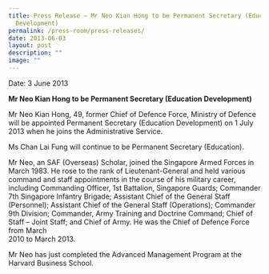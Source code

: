 ```yaml
---
title: Press Release – Mr Neo Kian Hong to be Permanent Secretary (Education
  Development)
permalink: /press-room/press-releases/
date: 2013-06-03
layout: post
description: ""
image: ""
---
```

Date: 3 June 2013

**Mr Neo Kian Hong to be Permanent Secretary (Education Development)**

Mr Neo Kian Hong, 49, former Chief of Defence Force, Ministry of Defence will be appointed Permanent Secretary (Education Development) on 1 July 2013 when he joins the Administrative Service.  
  
Ms Chan Lai Fung will continue to be Permanent Secretary (Education).  
  
Mr Neo, an SAF (Overseas) Scholar, joined the Singapore Armed Forces in March 1983. He rose to the rank of Lieutenant-General and held various command and staff appointments in the course of his military career, including Commanding Officer, 1st Battalion, Singapore Guards; Commander 7th Singapore Infantry Brigade; Assistant Chief of the General Staff (Personnel); Assistant Chief of the General Staff (Operations); Commander 9th Division; Commander, Army Training and Doctrine Command; Chief of Staff – Joint Staff; and Chief of Army. He was the Chief of Defence Force from March  
2010 to March 2013.   
  
Mr Neo has just completed the Advanced Management Program at the Harvard Business School.